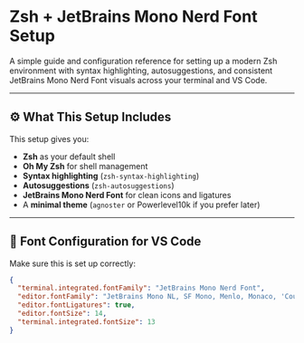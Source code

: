 # Zsh + JetBrains Mono Nerd Font Setup

A simple guide and configuration reference for setting up a modern Zsh environment with syntax highlighting, autosuggestions, and consistent JetBrains Mono Nerd Font visuals across your terminal and VS Code.

---

## ⚙️ What This Setup Includes

This setup gives you:

- **Zsh** as your default shell  
- **Oh My Zsh** for shell management  
- **Syntax highlighting** (`zsh-syntax-highlighting`)  
- **Autosuggestions** (`zsh-autosuggestions`)  
- **JetBrains Mono Nerd Font** for clean icons and ligatures  
- A **minimal theme** (`agnoster` or Powerlevel10k if you prefer later)  

---

## 🧩 Font Configuration for VS Code

Make sure this is set up correctly:
```json
{
  "terminal.integrated.fontFamily": "JetBrains Mono Nerd Font",
  "editor.fontFamily": "JetBrains Mono NL, SF Mono, Menlo, Monaco, 'Courier New', monospace",
  "editor.fontLigatures": true,
  "editor.fontSize": 14,
  "terminal.integrated.fontSize": 13
}
```

